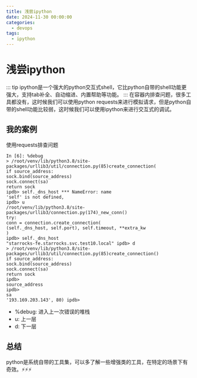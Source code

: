 ```yaml
---
title: 浅尝ipython
date: 2024-11-30 00:00:00
categories: 
  - devops
tags:
  - ipython
---
```

# 浅尝ipython
::: tip
ipython是一个强大的python交互式shell，它比python自带的shell功能更强大，支持tab补全、自动缩进、内置帮助等功能。
:::
在容器内排查问题，很多工具都没有，这时候我们可以使用python requests来进行模拟请求，但是python自带的shell功能比较弱，这时候我们可以使用ipython来进行交互式的调试。
## 我的案例
使用requests排查问题
```shell
In [6]: %debug
> /root/venv/lib/python3.8/site-packages/urllib3/util/connection.py(85)create_connection(
if source_address:
sock.bind(source_address)
sock.connect(sa)
return sock
ipdb> self._dns_host *** NameError: name
'self' is not defined,
ipdb> u
/root/venv/lib/python3.8/site-packages/urllib3/connection.py(174)_new_conn()
try:
conn = connection.create_connection(
(self._dns_host, self.port), self.timeout, **extra_kw
)
ipdb> self._dns_host
"starrocks-fe.starrocks.svc.test10.local" ipdb> d
> /root/venv/lib/python3.8/site-packages/urllib3/util/connection.py(85)create_connection()
if source_address:
sock.bind(source_address)
sock.connect(sa)
return sock
ipdb>
source_address
ipdb>
sa
'193.169.203.143', 80) ipdb>
```
- %debug: 进入上一次错误的堆栈
- u: 上一层
- d: 下一层
## 总结
python是系统自带的工具集，可以多了解一些增强类的工具，在特定的场景下有奇效。:zap::zap::zap: